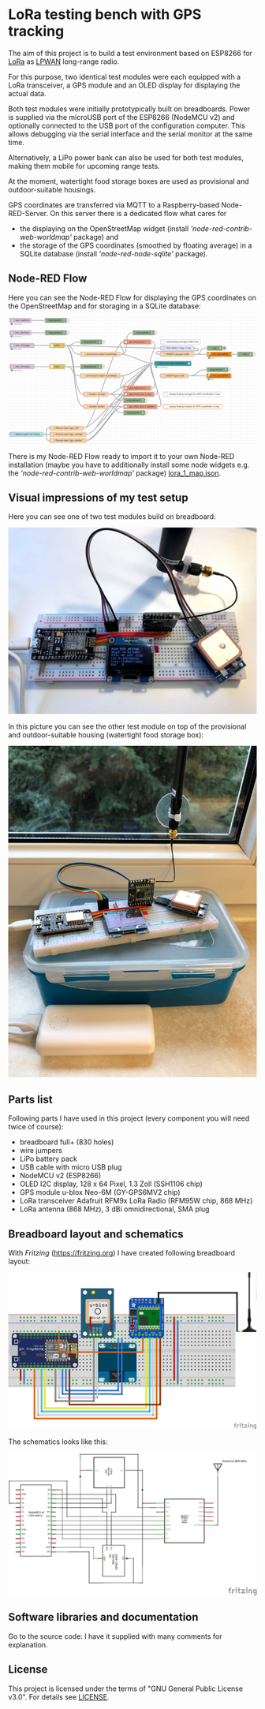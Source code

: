 # LoRa testing bench with GPS tracking

<!-- Ziel dieses Projektes ist es, eine Testumgebung auf Basis von ESP8266 für LoRa als LPWAN-Langstreckenfunk aufzubauen. -->
The aim of this project is to build a test environment based on ESP8266 for [LoRa](https://en.wikipedia.org/wiki/LoRa) as [LPWAN](https://en.wikipedia.org/wiki/LPWAN) long-range radio.

<!-- Dazu wurden zwei identische Testmodule mit jeweils einem LoRa-Transceiver, einem GPS-Modul sowie einem OLED-Display zur Aktualdatenanzeige ausgestattet. -->
For this purpose, two identical test modules were each equipped with a LoRa transceiver, a GPS module and an OLED display for displaying the actual data.

<!-- Beide Testmodule wurden zunächst auf Breadboards prototypisch aufgebaut. Die Spannungsversorgung erfolgt über den microUSB-Port des ESP8266 (NodeMCU v2) und wahlweise angeschlossen an den USB-Port des Projektierungsrechners. Damit kann gleichzeitig ein Debugging über die serielle Schnittstelle und den Serial Monitor erfolgen. -->
Both test modules were initially prototypically built on breadboards. Power is supplied via the microUSB port of the ESP8266 (NodeMCU v2) and optionally connected to the USB port of the configuration computer. This allows debugging via the serial interface and the serial monitor at the same time.

<!-- Alternativ kann auch für beide Testmodule eine LiPo-Powerbank verwendet werden, wodurch sie für anstehende Reichweitentests mobil einsetzbar ist. -->
Alternatively, a LiPo power bank can also be used for both test modules, making them mobile for upcoming range tests.

<!-- Als provisorische und outdoor-taugliche Gehäuse dienen im Moment wasserdichte Frischhaltedosen. -->
At the moment, watertight food storage boxes are used as provisional and outdoor-suitable housings.

GPS coordinates are transferred via MQTT to a Raspberry-based Node-RED-Server. On this server there is a dedicated flow what cares for 
- the displaying on the OpenStreetMap widget (install *'node-red-contrib-web-worldmap'* package) and
- the storage of the GPS coordinates (smoothed by floating average) in a SQLite database (install *'node-red-node-sqlite'* package).

## Node-RED Flow

Here you can see the Node-RED Flow for displaying the GPS coordinates on the OpenStreetMap and for storaging in a SQLite database:

![Node-RED Flow LoRa 1 GPS](./node-red/node-red_flow_lora_1_map.png)

There is my Node-RED Flow ready to import it to your own Node-RED installation (maybe you have to additionally install some node widgets e.g. the *'node-red-contrib-web-worldmap'* package) [lora_1_map.json](./node-red/lora_1_map.json).

## Visual impressions of my test setup

Here you can see one of two test modules build on breadboard:

![Breadboard Layout](./doc/images/Testboard.jpeg)

In this picture you can see the other test module on top of the provisional and outdoor-suitable housing (watertight food storage box):

![Breadboard Layout and case](./doc/images/Testboard_case.jpeg)

## Parts list

Following parts I have used in this project (every component you will need twice of course):

- breadboard full+ (830 holes)
- wire jumpers
- LiPo battery pack
- USB cable with micro USB plug
- NodeMCU v2 (ESP8266)
- OLED I2C display, 128 x 64 Pixel, 1.3 Zoll (SSH1106 chip)
- GPS module u-blox Neo-6M (GY-GPS6MV2 chip)
- LoRa transceiver Adafruit RFM9x LoRa Radio (RFM95W chip, 868 MHz)
- LoRa antenna (868 MHz), 3 dBi omnidirectional, SMA plug

## Breadboard layout and schematics

With *Fritzing* (https://fritzing.org) I have created following breadboard layout:

![Breadboard Layout](./fritzing/NodeMcu_LoRa_GPS_OLED_Breadboard.png)

The schematics looks like this:

![Schematics](./fritzing/NodeMcu_LoRa_GPS_OLED_Schematics.png)

## Software libraries and documentation

Go to the source code: I have it supplied with many comments for explanation.

## License

This project is licensed under the terms of "GNU General Public License v3.0". For details see [LICENSE](LICENSE).

<!-- ## Todo and known issues

[issue 2019-12-07] Packet message counters flip over sporadically (this may be due to crashes of the mcu). -->








<!--  -->
